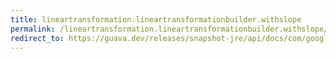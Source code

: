 ```yaml
---
title: lineartransformation.lineartransformationbuilder.withslope
permalink: /lineartransformation.lineartransformationbuilder.withslope/
redirect_to: https://guava.dev/releases/snapshot-jre/api/docs/com/google/common/math/LinearTransformation.LinearTransformationBuilder.html#withSlope-double-
---
```

